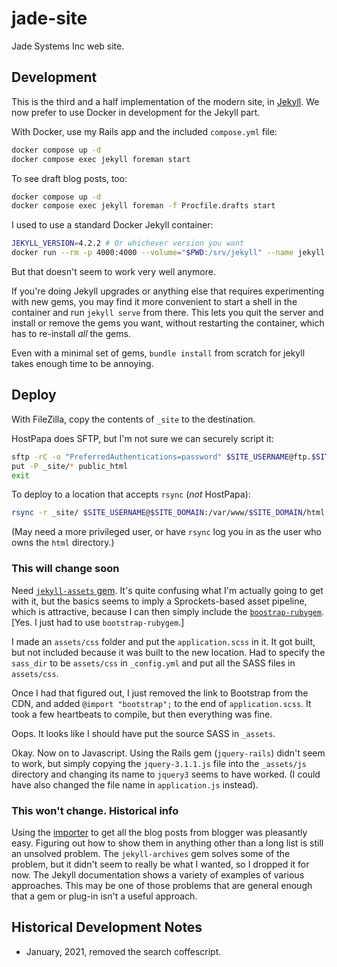 # jade-site

Jade Systems Inc web site.

## Development

This is the third and a half implementation of the modern site, in [Jekyll](https://jekyllrb.com).
We now prefer to use Docker in development for the Jekyll part.

With Docker, use my Rails app and the included `compose.yml` file:

```bash
docker compose up -d
docker compose exec jekyll foreman start
```

To see draft blog posts, too:

```bash
docker compose up -d
docker compose exec jekyll foreman -f Procfile.drafts start
```

I used to use a standard Docker Jekyll container:

```bash
JEKYLL_VERSION=4.2.2 # Or whichever version you want
docker run --rm -p 4000:4000 --volume="$PWD:/srv/jekyll" --name jekyll jekyll/jekyll:$JEKYLL_VERSION jekyll serve
```

But that doesn't seem to work very well anymore.

If you're doing Jekyll upgrades or anything else that requires experimenting with new gems, you may find it more convenient to start a shell in the container and run `jekyll serve` from there.
This lets you quit the server and install or remove the gems you want, without restarting the container, which has to re-install _all_ the gems.

Even with a minimal set of gems, `bundle install` from scratch for jekyll takes enough time to be annoying.

## Deploy

With FileZilla, copy the contents of `_site` to the destination.

HostPapa does SFTP, but I'm not sure we can securely script it:

```bash
sftp -rC -o "PreferredAuthentications=password" $SITE_USERNAME@ftp.$SITE_DOMAIN
put -P _site/* public_html
exit
```

To deploy to a location that accepts `rsync` (_not_ HostPapa):

```bash
rsync -r _site/ $SITE_USERNAME@$SITE_DOMAIN:/var/www/$SITE_DOMAIN/html
```

(May need a more privileged user, or have `rsync` log you in as the user who owns the `html` directory.)

### This will change soon

Need [`jekyll-assets` gem](https://github.com/envygeeks/jekyll-assets). It's quite confusing what I'm actually going to get with it, but the basics seems to imply a Sprockets-based asset pipeline, which is attractive, because I can then simply include the [`boostrap-rubygem`](https://github.com/twbs/bootstrap-rubygem). [Yes. I just had to use `bootstrap-rubygem`.]

I made an `assets/css` folder and put the `application.scss` in it. It got built, but not included because it was built to the new location. Had to specify the `sass_dir` to be `assets/css` in `_config.yml` and put all the SASS files in `assets/css`.

Once I had that figured out, I just removed the link to Bootstrap from the CDN, and added `@import "bootstrap";` to the end of `application.scss`. It took a few heartbeats to compile, but then everything was fine.

Oops. It looks like I should have put the source SASS in `_assets`.

Okay. Now on to Javascript. Using the Rails gem (`jquery-rails`) didn't seem to work, but simply copying the `jquery-3.1.1.js` file into the `_assets/js` directory and changing its name to `jquery3` seems to have worked. (I could have also changed the file name in `application.js` instead).

### This won't change. Historical info

Using the [importer](https://import.jekyllrb.com/docs/blogger/) to get all the blog posts from blogger was pleasantly easy. Figuring out how to show them in anything other than a long list is still an unsolved problem. The `jekyll-archives` gem solves some of the problem, but it didn't seem to really be what I wanted, so I dropped it for now. The Jekyll documentation shows a variety of examples of various approaches. This may be one of those problems that are general enough that a gem or plug-in isn't a useful approach.

## Historical Development Notes

* January, 2021, removed the search coffescript.
